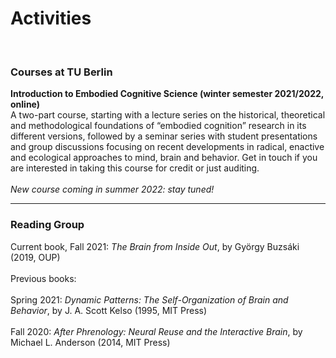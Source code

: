 # Activities
<br>


### Courses at TU Berlin

**Introduction to Embodied Cognitive Science (winter semester 2021/2022, online)**<br>
A two-part course, starting with a lecture series on the historical, theoretical and methodological foundations of “embodied cognition” research in its different versions, followed by a seminar series with student presentations and group discussions focusing on recent developments in radical, enactive and ecological approaches to mind, brain and behavior. Get in touch if you are interested in taking this course for credit or just auditing. 
<br>
<br>
*New course coming in summer 2022: stay tuned!*



---


### Reading Group

Current book, Fall 2021: *The Brain from Inside Out*, by György Buzsáki (2019, OUP)
<br>
<br>
Previous books: 
<br>
<br>
Spring 2021: *Dynamic Patterns: The Self-Organization of Brain and Behavior*, by J. A. Scott Kelso (1995, MIT Press)
<br>
<br>
Fall 2020: *After Phrenology: Neural Reuse and the Interactive Brain*, by Michael L. Anderson (2014, MIT Press)



